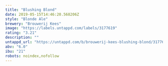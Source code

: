 ```yaml
---
title: "Blushing Blond"
date: 2019-05-15T14:46:20.568206Z
style: "Blonde Ale"
brewery: "Brouwerij Kees"
image: "https://labels.untappd.com/labels/3177619"
rating: "3.21"
description: ""
untappd_url: "https://untappd.com/b/brouwerij-kees-blushing-blond/3177619"
abv: "6.0"
ibu: "21"
robots: noindex,nofollow
---
```

